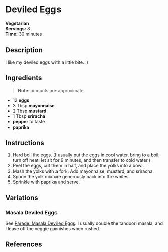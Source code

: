 # Deviled Eggs

**Vegetarian**  
**Servings:** 8  
**Time:** 30 minutes

## Description

I like my deviled eggs with a little bite. :)

## Ingredients

> **Note**: amounts are approximate.

- 12 **eggs**
- 3 Tbsp **mayonnaise**
- 2 Tbsp **mustard**
- 1 Tbsp **sriracha**
- **pepper** to taste
- **paprika**

## Instructions

1. Hard boil the eggs. (I usually put the eggs in cool water, bring to a boil, turn off heat, let sit for 9 minutes, and then transfer to cold water.)
1. Peel the eggs, cut them in half, and place the yolks into a bowl.
1. Mash the yolks with a fork. Add mayonnaise, mustard, and sriracha.
1. Spoon the yolk mixture generously back into the whites.
1. Sprinkle with paprika and serve.

## Variations

### Masala Deviled Eggs

See [Parade: Masala Deviled Eggs](https://parade.com/928203/parade/maneet-chauhan-masala-deviled-eggs). I usually double the tandoori masala, and I leave off the veggie garnishes when rushed.

## References
